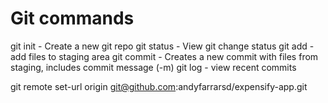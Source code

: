 # Git commands

git init - Create a new git repo
git status - View git change status
git add - add files to staging area
git commit - Creates a new commit with files from staging, includes commit message (-m)
git log - view recent commits


git remote set-url origin git@github.com:andyfarrarsd/expensify-app.git

